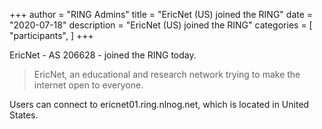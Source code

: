 +++
author = "RING Admins"
title = "EricNet (US) joined the RING"
date = "2020-07-18"
description = "EricNet (US) joined the RING"
categories = [
    "participants",
]
+++

EricNet - AS 206628 - joined the RING today.

> EricNet, an educational and research network trying to make the internet open to everyone.

Users can connect to ericnet01.ring.nlnog.net, which is located in United States.
